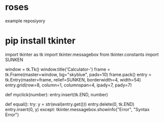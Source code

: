 # roses
example reposiyory
# pip install tkinter
import tkinter as tk
import tkinter.messagebox
from tkinter.constants import SUNKEN
 
window = tk.Tk()
window.title('Calculator-')
frame = tk.Frame(master=window, bg="skyblue", padx=10)
frame.pack()
entry = tk.Entry(master=frame, relief=SUNKEN, borderwidth=4, width=54)
entry.grid(row=8, column=1, columnspan=4, ipady=7, pady=7)
 
 
def myclick(number):
    entry.insert(tk.END, number)
 
 
def equal():
    try:
        y = str(eval(entry.get()))
        entry.delete(0, tk.END)
        entry.insert(0, y)
    except:
        tkinter.messagebox.showinfo("Error", "Syntax Error")
